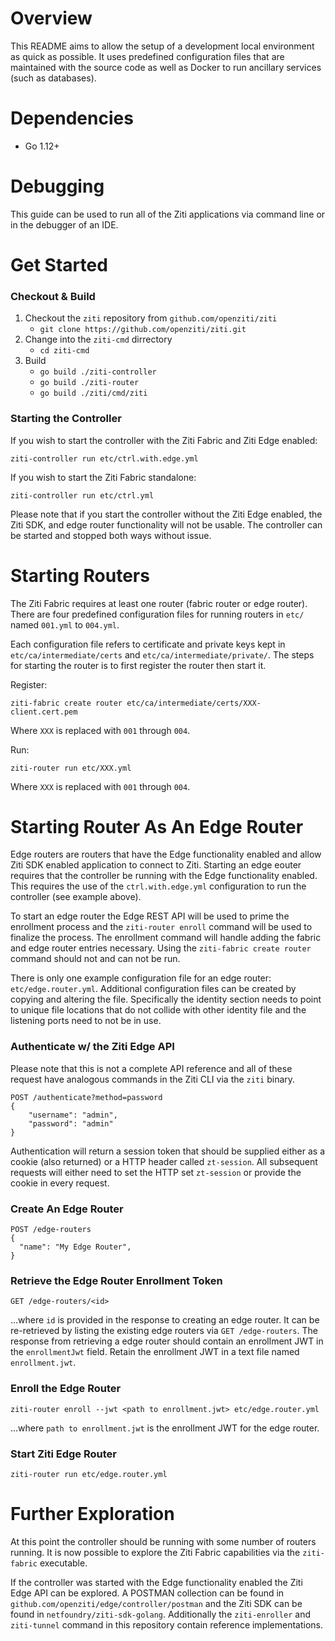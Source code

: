 # Overview

This README aims to allow the setup of a development local environment as quick as possible. It uses predefined
configuration files that are maintained with the source code as well as Docker to run ancillary services (such as 
databases).

# Dependencies

- Go 1.12+


# Debugging

This guide can be used to run all of the Ziti applications via command line or in the debugger of an IDE.


# Get Started

### Checkout & Build

1. Checkout the `ziti` repository from `github.com/openziti/ziti`
    - `git clone https://github.com/openziti/ziti.git`
2. Change into the `ziti-cmd` dirrectory
    - `cd ziti-cmd`
3. Build
    - `go build ./ziti-controller`
    - `go build ./ziti-router`
    - `go build ./ziti/cmd/ziti`


### Starting the Controller

If you wish to start the controller with the Ziti Fabric and Ziti Edge enabled:

```
ziti-controller run etc/ctrl.with.edge.yml
```


If you wish to start the Ziti Fabric standalone:

```
ziti-controller run etc/ctrl.yml
```

Please note that if you start the controller without the Ziti Edge enabled, the Ziti SDK, and edge router functionality
will not be usable. The controller can be started and stopped both ways without issue.


# Starting  Routers

The Ziti Fabric requires at least one router (fabric router or edge router). There are four predefined configuration files 
for running routers in `etc/` named `001.yml` to `004.yml`. 

Each configuration file refers to certificate and private keys kept in `etc/ca/intermediate/certs` and
`etc/ca/intermediate/private/`. The steps for starting the router is to first register the router then 
start it.

Register:

```
ziti-fabric create router etc/ca/intermediate/certs/XXX-client.cert.pem
```

Where `XXX` is replaced with `001` through `004`.

Run:

```
ziti-router run etc/XXX.yml
```

Where `XXX` is replaced with `001` through `004`.

# Starting Router As An Edge Router

Edge routers are routers that have the Edge functionality enabled and allow Ziti SDK enabled application to connect to 
Ziti. Starting an edge eouter requires that the controller be running with the Edge functionality
enabled. This requires the use of the `ctrl.with.edge.yml` configuration to run the controller (see example above).

To start an edge router the Edge REST API will be used to prime the enrollment process and the
`ziti-router enroll` command will be used to finalize the process. The enrollment command will handle adding the fabric
and edge router entries necessary. Using the `ziti-fabric create router` command should not and can not be run.


There is only one example configuration file for an edge router: 
`etc/edge.router.yml`. Additional configuration files can be created by copying and altering the
file. Specifically the identity section needs to point to unique file locations that do not collide with other identity
file and the listening ports need to not be in use.

### Authenticate w/ the Ziti Edge API

Please note that this is not a complete API reference and all of these request have analogous commands in the Ziti CLI via the `ziti` binary.

```
POST /authenticate?method=password
{
    "username": "admin",
    "password": "admin"
}
```

Authentication will return a session token that should be supplied either as a cookie (also returned) or a HTTP header
called `zt-session`. All subsequent requests will either need to set the HTTP set `zt-session` or provide the cookie in
every request.


### Create An Edge Router
```
POST /edge-routers
{
  "name": "My Edge Router",
}
```


### Retrieve the Edge Router Enrollment Token

```
GET /edge-routers/<id>
```

...where `id` is provided in the response to creating an edge router. It can be re-retrieved by listing the existing
edge routers via `GET /edge-routers`. The response from retrieving a edge router should contain an enrollment JWT in the 
`enrollmentJwt` field. Retain the enrollment JWT in a text file named `enrollment.jwt`.

### Enroll the Edge Router

```
ziti-router enroll --jwt <path to enrollment.jwt> etc/edge.router.yml
```

...where `path to enrollment.jwt` is the enrollment JWT for the edge router.

### Start Ziti Edge Router

```
ziti-router run etc/edge.router.yml
```

# Further Exploration

At this point the controller should be running with some number of routers running. It is now possible
to explore the Ziti Fabric capabilities via the `ziti-fabric` executable. 

If the controller was started with the Edge functionality enabled the Ziti Edge API can be explored. A POSTMAN collection
can be found in `github.com/openziti/edge/controller/postman` and the Ziti SDK can be found in 
`netfoundry/ziti-sdk-golang`. 
 Additionally the `ziti-enroller` and `ziti-tunnel` command in this repository contain reference implementations. 